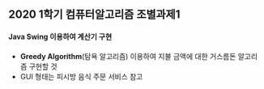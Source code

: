 ## 2020 1학기 컴퓨터알고리즘 조별과제1
#### Java Swing 이용하여 계산기 구현

- **Greedy Algorithm**(탐욕 알고리즘) 이용하여 지불 금액에 대한 거스름돈 알고리즘 구현할 것
- GUI 형태는 피시방 음식 주문 서비스 참고